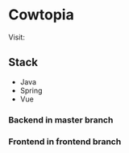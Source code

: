 # Cowtopia

Visit: 

## Stack
- Java
- Spring
- Vue

### Backend in master branch 

### Frontend in frontend branch
